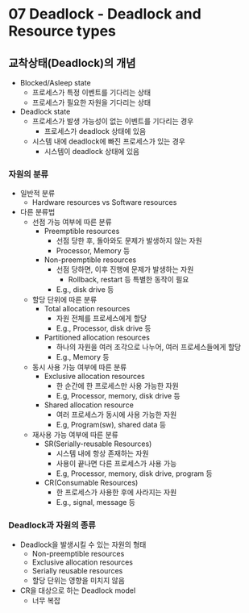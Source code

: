 # 07 Deadlock - Deadlock and Resource types

## 교착상태(Deadlock)의 개념

- Blocked/Asleep state
  - 프로세스가 특정 이벤트를 기다리는 상태
  - 프로세스가 필요한 자원을 기다리는 상태
- Deadlock state
  - 프로세스가 발생 가능성이 없는 이벤트를 기다리는 경우
    - 프로세스가 deadlock 상태에 있음
  - 시스템 내에 deadlock에 빠진 프로세스가 있는 경우
    - 시스템이 deadlock 상태에 있음



### 자원의 분류

- 일반적 분류
  - Hardware resources vs Software resources
- 다른 분류법
  - 선점 가능 여부에 따른 분류
    - Preemptible resources
      - 선점 당한 후, 돌아와도 문제가 발생하지 않는 자원
      - Processor, Memory 등
    - Non-preemptible resources
      - 선점 당하면, 이후 진행에 문제가 발생하는 자원
        - Rollback, restart 등 특별한 동작이 필요
      - E.g., disk drive 등
  - 할당 단위에 따른 분류
    - Total allocation resources
      - 자원 전체를 프로세스에게 할당
      - E.g., Processor, disk drive 등
    - Partitioned allocation resources
      - 하나의 자원을 여러 조각으로 나누어, 여러 프로세스들에게 할당
      - E.g., Memory 등
  - 동시 사용 가능 여부에 따른 분류
    - Exclusive allocation resources
      - 한 순간에 한 프로세스만 사용 가능한 자원
      - E.g, Processor, memory, disk drive 등
    - Shared allocation resource
      - 여러 프로세스가 동시에 사용 가능한 자원
      - E.g, Program(sw), shared data 등
  - 재사용 가능 여부에 따른 분류
    - SR(Serially-reusable Resources)
      - 시스템 내에 항상 존재하는 자원
      - 사용이 끝나면 다른 프로세스가 사용 가능
      - E.g, Processor, memory, disk drive, program 등
    - CR(Consumable Resources)
      - 한 프로세스가 사용한 후에 사라지는 자원
      - E.g., signal, message 등



### Deadlock과 자원의 종류

- Deadlock을 발생시킬 수 있는 자원의 형태
  - Non-preemptible resources
  - Exclusive allocation resources
  - Serially reusable resources
  - 할당 단위는 영향을 미치지 않음
- CR을 대상으로 하는 Deadlock model
  - 너무 복잡

